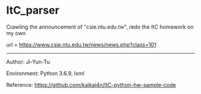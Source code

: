 # ItC_parser

Crawling the announcement of "csie.ntu.edu.tw", redo the ItC homework on my own

url = https://www.csie.ntu.edu.tw/news/news.php?class=101

----------------------

Author: Ji-Yun-Tu

Environment: Python 3.6.9, lxml

Reference: https://github.com/kaikai4n/ItC-python-hw-sample-code
